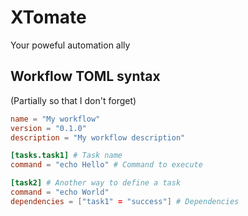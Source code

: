 # XTomate
Your poweful automation ally

## Workflow TOML syntax
(Partially so that I don't forget)

```toml
name = "My workflow"
version = "0.1.0"
description = "My workflow description"

[tasks.task1] # Task name
command = "echo Hello" # Command to execute

[task2] # Another way to define a task
command = "echo World"
dependencies = ["task1" = "success"] # Dependencies
```
